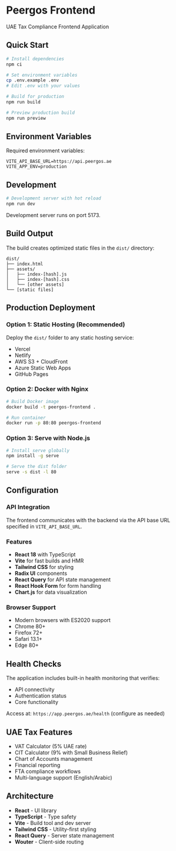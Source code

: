 # Peergos Frontend

UAE Tax Compliance Frontend Application

## Quick Start

```bash
# Install dependencies
npm ci

# Set environment variables
cp .env.example .env
# Edit .env with your values

# Build for production
npm run build

# Preview production build
npm run preview
```

## Environment Variables

Required environment variables:

```env
VITE_API_BASE_URL=https://api.peergos.ae
VITE_APP_ENV=production
```

## Development

```bash
# Development server with hot reload
npm run dev
```

Development server runs on port 5173.

## Build Output

The build creates optimized static files in the `dist/` directory:

```
dist/
├── index.html
├── assets/
│   ├── index-[hash].js
│   ├── index-[hash].css
│   └── [other assets]
└── [static files]
```

## Production Deployment

### Option 1: Static Hosting (Recommended)
Deploy the `dist/` folder to any static hosting service:
- Vercel
- Netlify  
- AWS S3 + CloudFront
- Azure Static Web Apps
- GitHub Pages

### Option 2: Docker with Nginx
```bash
# Build Docker image
docker build -t peergos-frontend .

# Run container
docker run -p 80:80 peergos-frontend
```

### Option 3: Serve with Node.js
```bash
# Install serve globally
npm install -g serve

# Serve the dist folder
serve -s dist -l 80
```

## Configuration

### API Integration
The frontend communicates with the backend via the API base URL specified in `VITE_API_BASE_URL`.

### Features
- **React 18** with TypeScript
- **Vite** for fast builds and HMR
- **Tailwind CSS** for styling
- **Radix UI** components
- **React Query** for API state management
- **React Hook Form** for form handling
- **Chart.js** for data visualization

### Browser Support
- Modern browsers with ES2020 support
- Chrome 80+
- Firefox 72+
- Safari 13.1+
- Edge 80+

## Health Checks

The application includes built-in health monitoring that verifies:
- API connectivity
- Authentication status
- Core functionality

Access at: `https://app.peergos.ae/health` (configure as needed)

## UAE Tax Features

- VAT Calculator (5% UAE rate)
- CIT Calculator (9% with Small Business Relief)
- Chart of Accounts management
- Financial reporting
- FTA compliance workflows
- Multi-language support (English/Arabic)

## Architecture

- **React** - UI library
- **TypeScript** - Type safety
- **Vite** - Build tool and dev server
- **Tailwind CSS** - Utility-first styling
- **React Query** - Server state management
- **Wouter** - Client-side routing